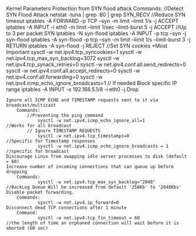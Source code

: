 Kernel Parameters
    Protection from SYN flood attack
        Commands:
            //Detect SYN Flood Attack
                netstat -tuna | grep :80 | grep SYN_RECV
            //Reduce SYN timeout
                iptables -A FORWARD -p TCP –syn -m limit –limit 1/s -j ACCEPT
                iptables -A INPUT -i eth0 -m limit –limit 1/sec –limit-burst 5 -j ACCEPT
            //Up to 3 per packet SYN
                iptables -N syn-flood
                iptables -A INPUT -p tcp –syn -j syn-flood
                iptables -A syn-flood -p tcp –syn -m limit –limit 1/s –limit-burst 3 -j RETURN
                iptables -A syn-flood -j REJECT
            //Set SYN cookies *Most Important
                sysctl -w net.ipv4.tcp_syncookies=1
                sysctl -w net.ipv4.tcp_max_syn_backlog=3072
                sysctl -w net.ipv4.tcp_synack_retries=0
                sysctl -w net.ipv4.conf.all.send_redirects=0
                sysctl -w net.ipv4.conf.all.accept_redirects=0
                sysctl -w net.ipv4.conf.all.forwarding=0
                sysctl -w net.ipv4.icmp_echo_ignore_broadcasts=1
            // If needed Block specific IP range
                iptables -A INPUT -s 192.168.5.1/8 -i eth0 -j Drop

    Ignore all ICMP ECHO and TIMESTAMP requests sent to it via broadcast/multicast
        Commands:
            //Preventing the ping command
                sysctl -w net.ipv4.icmp_echo_ignore_all=1                       //Works for all broadcast
            // Ignore TIMESTAMP REQUESTS
                sysctl -w net.ipv4.tcp_timestamps=0                             //Specific for Timestamp responses
                sysctl -w net.ipv4.icmp_echo_ignore_broadcasts = 1              //specific for broadcast
    Discourage Linux from swapping idle server processes to disk (default = 60)
    Increase number of incoming connections that can queue up before dropping
        Commands:
                sysctl -w net.ipv4.tcp_max_syn_backlog="2048"                   //BackLog Queue Will be increased from default '256Kb' to '2048Kbs'
    Disable packet forwarding.
        Commands:
                sysctl -w net.ipv4.ip_forward=0
    Disconnect dead TCP connections after 1 minute
        Command:
                sysctl -w net.ipv4.tcp_fin_timeout = 60                         //the length of time an orphaned connection will wait before it is aborted (60 sec)